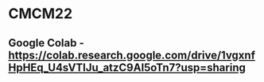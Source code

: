 # CMCM22

## Google Colab - https://colab.research.google.com/drive/1vgxnfHpHEq_U4sVTIJu_atzC9AI5oTn7?usp=sharing
